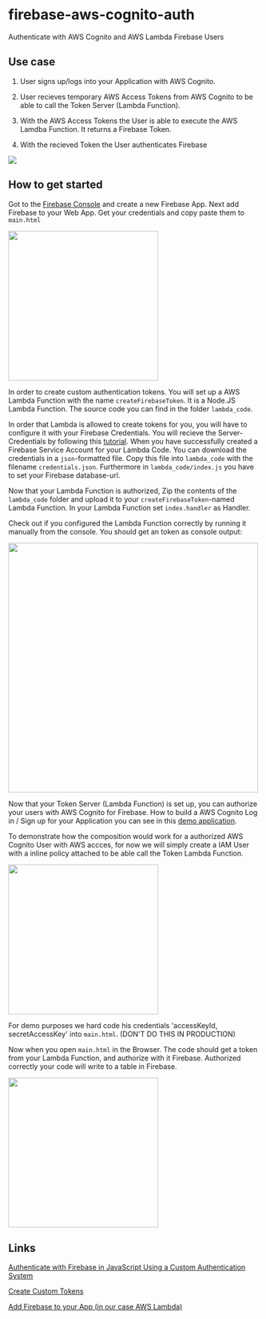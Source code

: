 # firebase-aws-cognito-auth
Authenticate with AWS Cognito and AWS Lambda Firebase Users


## Use case

1. User signs up/logs into your Application with AWS Cognito.

2. User recieves temporary AWS Access Tokens from AWS Cognito to be able to call the Token Server (Lambda Function).

3. With the AWS Access Tokens the User is able to execute the AWS Lamdba Function. It returns a Firebase Token.

4. With the recieved Token the User authenticates Firebase

<img src="https://static.swimlanes.io/f895a007f1e9e12044561e89d0813fae.png"/>

## How to get started

Got to the [Firebase Console](https://console.firebase.google.com/) and create a new Firebase App.
Next add Firebase to your Web App. Get your credentials and copy paste them to `main.html`

<img width="300px" height="auto" src="https://cloud.githubusercontent.com/assets/3428184/17744403/d28e5442-64a7-11e6-8e22-955986094fb5.png"/>


In order to create custom authentication tokens. You will set up a AWS Lambda Function with the name `createFirebaseToken`.
It is a Node.JS Lambda Function. The source code you can find in the folder `lambda_code`. 

In order that Lambda is allowed to create tokens for you, you will have to configure it with your Firebase Credentials. You will recieve the Server-Credentials by following this [tutorial](https://firebase.google.com/docs/server/setup). When you have successfully created a Firebase Service Account for your Lambda Code. You can download the credentials in a `json`-formatted file. Copy this file into `lambda_code` with the filename `credentials.json`. Furthermore in `lambda_code/index.js` you have to set your Firebase database-url.

Now that your Lambda Function is authorized, Zip the contents of the `lambda_code` folder and upload it to your `createFirebaseToken`-named Lambda Function. In your Lambda Function set `index.handler` as Handler.

Check out if you configured the Lambda Function correctly by running it manually from the console. You should get an token as console output:

<img width="500px" height="auto" src="https://cloud.githubusercontent.com/assets/3428184/17745480/30738ccc-64ac-11e6-87fa-2e821e82642a.png" />

Now that your Token Server (Lambda Function) is set up, you can authorize your users with AWS Cognito for Firebase.
How to build a AWS Cognito Log in / Sign up for your Application you can see in this [demo application](https://github.com/emmanuelmillionaer/aws-cognito-js-login). 


To demonstrate how the composition would work for a authorized AWS Cognito User with AWS accces, for now we will simply create a IAM User with a inline policy attached to be able call the Token Lambda Function.

<img width="300px" height="auto" src="https://cloud.githubusercontent.com/assets/3428184/17746037/94d27406-64ae-11e6-83a3-7492ef2fdc92.png" />

For demo purposes we hard code his credentials 'accessKeyId, secretAccessKey' into `main.html`.  (DON'T DO THIS IN PRODUCTION)

Now when you open `main.html` in the Browser. The code should get a token from your Lambda Function, and authorize with it Firebase. Authorized correctly your code will write to a table in Firebase.

<img height="auto" width="300px" src="https://cloud.githubusercontent.com/assets/3428184/17746260/9fcb4cba-64af-11e6-940f-4bb2c185fa63.png" />


## Links

[Authenticate with Firebase in JavaScript Using a Custom Authentication System](https://firebase.google.com/docs/auth/web/custom-auth)

[Create Custom Tokens](https://firebase.google.com/docs/auth/server/create-custom-tokens)

[Add Firebase to your App (in our case AWS Lambda)](https://firebase.google.com/docs/server/setup)


